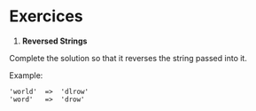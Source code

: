# Exercices

1. **Reversed Strings**

Complete the solution so that it reverses the string passed into it.

Example:

```
'world'  =>  'dlrow'
'word'   =>  'drow'
```
